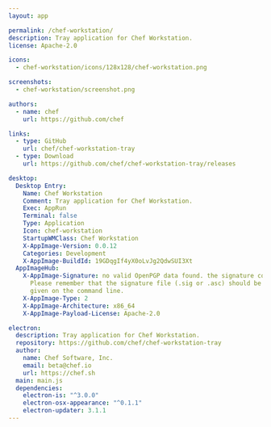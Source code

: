 ```yaml
---
layout: app

permalink: /chef-workstation/
description: Tray application for Chef Workstation.
license: Apache-2.0

icons:
  - chef-workstation/icons/128x128/chef-workstation.png

screenshots:
  - chef-workstation/screenshot.png

authors:
  - name: chef
    url: https://github.com/chef

links:
  - type: GitHub
    url: chef/chef-workstation-tray
  - type: Download
    url: https://github.com/chef/chef-workstation-tray/releases

desktop:
  Desktop Entry:
    Name: Chef Workstation
    Comment: Tray application for Chef Workstation.
    Exec: AppRun
    Terminal: false
    Type: Application
    Icon: chef-workstation
    StartupWMClass: Chef Workstation
    X-AppImage-Version: 0.0.12
    Categories: Development
    X-AppImage-BuildId: 19GDqgIf4yX0oLvJg2QdwSUI3Xt
  AppImageHub:
    X-AppImage-Signature: no valid OpenPGP data found. the signature could not be verified.
      Please remember that the signature file (.sig or .asc) should be the first file
      given on the command line.
    X-AppImage-Type: 2
    X-AppImage-Architecture: x86_64
    X-AppImage-Payload-License: Apache-2.0

electron:
  description: Tray application for Chef Workstation.
  repository: https://github.com/chef/chef-workstation-tray
  author:
    name: Chef Software, Inc.
    email: beta@chef.io
    url: https://chef.sh
  main: main.js
  dependencies:
    electron-is: "^3.0.0"
    electron-osx-appearance: "^0.1.1"
    electron-updater: 3.1.1
---
```

